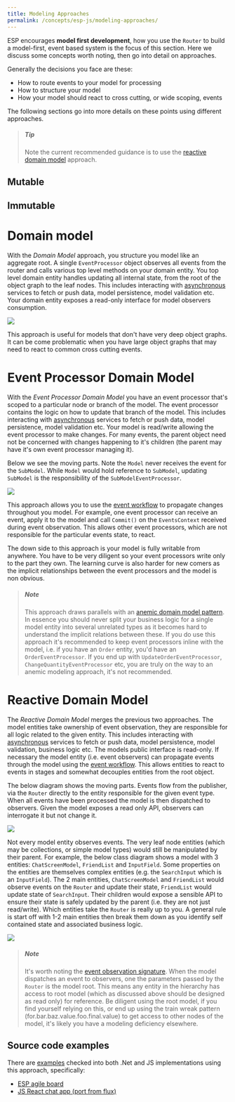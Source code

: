 ```yaml
---
title: Modeling Approaches
permalink: /concepts/esp-js/modeling-approaches/
---
```


ESP encourages **model first development**, how you use the `Router` to build a model-first, event based system is the focus of this section.
Here we discuss some concepts worth noting, then go into detail on approaches.

Generally the decisions you face are these:

* How to route events to your model for processing
* How to structure your model
* How your model should react to cross cutting, or wide scoping, events

The following sections go into more details on these points using different approaches.

> ##### Tip
> Note the current recommended guidance is to use the [reactive domain model](reactive-domain-model.md#reactive-model) approach.


## Mutable 

## Immutable 




# Domain model

With the *Domain Model* approach, you structure you model like an aggregate root.
A single `EventProcessor` object observes all events from the router and calls various top level methods on your domain entity.
You top level domain entity handles updating all internal state, from the root of the object graph to the leaf nodes.
This includes interacting with [asynchronous](../advanced-concepts/asynchronous-operations.md) services to fetch or push data, model persistence, model validation etc.
Your domain entity exposes a read-only interface for model observers consumption.

![](../../images/esp-basic-domain-model.png)

This approach is useful for models that don't have very deep object graphs.
It can be come problematic when you have large object graphs that may need to react to common cross cutting events.

# Event Processor Domain Model

With the *Event Processor Domain Model* you have an event processor that's scoped to a particular node or branch of the model.
The event processor contains the logic on how to update that branch of the model.
This includes interacting with [asynchronous](../advanced-concepts/asynchronous-operations.md) services to fetch or push data, model persistence, model validation etc.
Your model is read/write allowing the event processor to make changes.
For many events, the parent object need not be concerned with changes happening to it's children (the parent may have it's own event processor managing it).

Below we see the moving parts.
Note the `Model` never receives the event for the `SubModel`.
While `Model` would hold reference to `SubModel`, updating `SubModel` is the responsibility of the `SubModelEventProcessor`.

![](../../images/esp-basic-event-processor-domain-model.png)

This approach allows you to use the [event workflow](../advanced-concepts/complete-event-workflow.md) to propagate changes throughout you model.
For example, one event processor can receive an event, apply it to the model and call `Commit()` on the `EventsContext` received during event observation.
This allows other event processors, which are not responsible for the particular events state, to react.

The down side to this approach is your model is fully writable from anywhere.
You have to be very diligent so your event processors write only to the part they own.
The learning curve is also harder for new comers as the implicit relationships between the event processors and the model is non obvious.

> ##### Note
> This approach draws parallels with an [anemic domain model pattern](http://www.martinfowler.com/bliki/AnemicDomainModel.html).
> In essence you should never split your business logic for a single model entity into several unrelated types as it becomes hard to understand the implicit relations between these.
> If you do use this approach it's recommended to keep event processors inline with the model, i.e. if you have an `Order` entity, you'd have an `OrderEventProcessor`.
> If you end up with `UpdateOrderEventProcessor`, `ChangeQuantityEventProcessor` etc, you are truly on the way to an anemic modeling approach, it's not recommended.


<a name="reactive-model"></a>

# Reactive Domain Model

The *Reactive Domain Model* merges the previous two approaches.
The model entities take ownership of event observation, they are responsible for all logic related to the given entity.
This includes interacting with [asynchronous](../advanced-concepts/asynchronous-operations.md) services to fetch or push data, model persistence, model validation, business logic etc.
The models public interface is read-only.
If necessary the model entity (i.e. event observers) can propagate events through the model using the [event workflow](../advanced-concepts/complete-event-workflow.md).
This allows entities to react to events in stages and somewhat decouples entities from the root object.

The below diagram shows the moving parts.
Events flow from the publisher, via the `Router` directly to the entity responsible for the given event type.
When all events have been processed the model is then dispatched to observers.
Given the model exposes a read only API, observers can interrogate it but not change it.

![](../../images/esp-basic-reactive-model.png)

Not every model entity observes events.
The very leaf node entities (which may be collections, or simple model types) would still be manipulated by their parent.
For example, the below class diagram shows a model with 3 entities: `ChatScreenModel`, `FriendList` and `InputField`.
Some properties on the entities are themselves complex entities (e.g. the `SearchInput` which is an `InputField`).
The 2 main entities, `ChatScreenModel` and `FriendList` would observe events on the `Router` and update their state, `FriendList` would update state of `SearchInput`.
Their children would expose a sensible API to ensure their state is safely updated by the parent (i.e. they are not just read/write).
Which entities take the `Router` is really up to you.
A general rule is start off with 1-2 main entities then break them down as you identify self contained state and associated business logic.

![](../../images/esp-reactive-model-class-diagram.png)

> ##### Note
> It's worth noting the [event observation signature](../router-api/event-pub-sub.md#event-observation-signature).
> When the model dispatches an event to observers, one the parameters passed by the `Router` is the model root.
> This means any entity in the hierarchy has access to root model (which as discussed above should be designed as read only) for reference.
> Be diligent using the root model, if you find yourself relying on this, or end up using the train wreak pattern (for.bar.baz.value.foo.final.value) to get access to other nodes of the model, it's likely you have a modeling deficiency elsewhere.

## Source code examples
There are [examples](../examples/index.md) checked into both .Net and JS implementations using this approach, specifically:

* [ESP agile board](../examples/index.md#espaagileboard)
* [JS React chat app (port from flux)](../examples/index.md#fbchat)